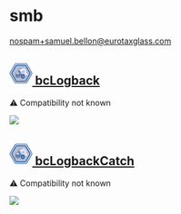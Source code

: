 # smb
  <nospam+samuel.bellon@eurotaxglass.com>

## <a href='./components/bcLogback/readme.md'><img src='./components/bcLogback/logo.jpg' width='40' height='40'> bcLogback</a>
 :warning: Compatibility not known

<img src='./components/bcLogback/sample.jpg'>

## <a href='./components/bcLogbackCatch/readme.md'><img src='./components/bcLogbackCatch/logo.jpg' width='40' height='40'> bcLogbackCatch</a>
 :warning: Compatibility not known

<img src='./components/bcLogbackCatch/sample.jpg'>
